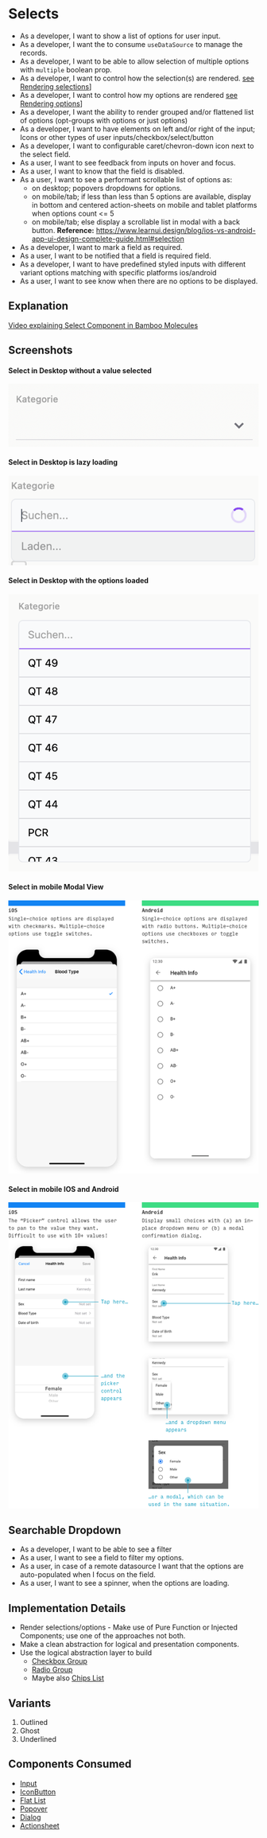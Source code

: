 # Selects
- As a developer, I want to show a list of options for user input.
- As a developer, I want the to consume `useDataSource` to manage the records.
- As a developer, I want to be able to allow selection of multiple options with `multiple` boolean prop.
- As a developer, I want to control how the selection(s) are rendered. [see Rendering selections](#implementation-details)]
- As a developer, I want to control how my options are rendered [see Rendering options](#implementation-details)]
- As a developer, I want the ability to render grouped and/or flattened list of options (opt-groups with options or just options)
- As a developer, I want to have elements on left and/or right of the input; Icons or other types of user inputs/checkbox/select/button
- As a developer, I want to configurable caret/chevron-down icon next to the select field.
- As a user, I want to see feedback from inputs on hover and focus.
- As a user, I want to know that the field is disabled.
- As a user, I want to see a performant scrollable list of options as:
    * on desktop; popovers dropdowns for options.
    * on mobile/tab; if less than less than 5 options are available, display in bottom and centered action-sheets on mobile and tablet platforms when options count <= 5
    * on mobile/tab; else display a scrollable list in modal with a back button.
    **Reference:** https://www.learnui.design/blog/ios-vs-android-app-ui-design-complete-guide.html#selection
- As a developer, I want to mark a field as required.
- As a user, I want to be notified that a field is required field.
- As a developer, I want to have predefined styled inputs with different variant options matching with specific platforms ios/android
- As a user, I want to see know when there are no options to be displayed.

## Explanation
[Video explaining Select Component in Bamboo Molecules](https://loom.com/share/4aa07b34c5464c7a9c9c317d995f0721)


## Screenshots
#### Select in Desktop without a value selected
![Select in Desktop without a value selected](./assets/select-desktop.png)
#### Select in Desktop is lazy loading
![Select in Desktop is lazy loading](./assets/select-desktop-loading.png)
#### Select in Desktop with the options loaded
![Select in Desktop with the options loaded](./assets/select-desktop-list.png)
#### Select in mobile Modal View
![Select in mobile Modal View](./assets/select-moble-modal-view.png)
#### Select in mobile IOS and Android
![Select in mobile IOS and Android](./assets/select-mobile.png)

## Searchable Dropdown
- As a developer, I want to be able to see a filter
- As a user, I want to see a field to filter my options.
- As a user, in case of a remote datasource I want that the options are auto-populated when I focus on the field.
- As a user, I want to see a spinner, when the options are loading.


## Implementation Details
- Render selections/options - Make use of Pure Function or Injected Components; use one of the approaches not both.
- Make a clean abstraction for logical and presentation components.
- Use the logical abstraction layer to build
    - [Checkbox Group](./Checkbox.md#checkbox-group)
    - [Radio Group](./Radio.md#radio-group)
    - Maybe also [Chips List](./Chips.md#chips-list)


## Variants
1. Outlined
2. Ghost
3. Underlined


## Components Consumed
- [Input](./Input.md)
- [IconButton](./IconButton.md)
- [Flat List](./FlatList.md)
- [Popover](./Popovers.md)
- [Dialog](./Dialog.md)
- [Actionsheet](./Actionsheet.md)

